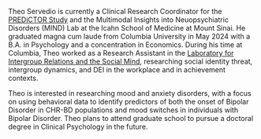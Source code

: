 Theo Servedio is currently a Clinical Research Coordinator for the [PREDiCTOR Study](https://impact-mh.org/awardees/predictor/) and the Multimodal Insights into Neuopsychiatric Disorders (MIND) Lab at the Icahn School of Medicine at Mount Sinai. He graduated magna cum laude from Columbia University in May 2024 with a B.A. in Psychology and a concentration in Economics. During his time at Columbia, Theo worked as a Research Assistant in the [Laboratory for Intergroup Relations and the Social Mind](https://www.lirsm.psychology.columbia.edu), researching social identity threat, intergroup dynamics, and DEI in the workplace and in achievement contexts.

Theo is interested in researching mood and anxiety disorders, with a focus on using behavioral data to identify predictors of both the onset of Bipolar Disorder in CHR-BD populations and mood switches in individuals with Bipolar Disorder. Theo plans to attend graduate school to pursue a doctoral degree in Clinical Psychology in the future.
